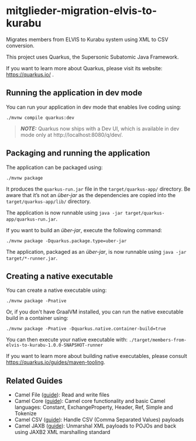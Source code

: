 # mitglieder-migration-elvis-to-kurabu
Migrates members from ELVIS to Kurabu system using XML to CSV conversion.



This project uses Quarkus, the Supersonic Subatomic Java Framework.

If you want to learn more about Quarkus, please visit its website: https://quarkus.io/ .

## Running the application in dev mode

You can run your application in dev mode that enables live coding using:

```shell script
./mvnw compile quarkus:dev
```

> **_NOTE:_**  Quarkus now ships with a Dev UI, which is available in dev mode only at http://localhost:8080/q/dev/.

## Packaging and running the application

The application can be packaged using:

```shell script
./mvnw package
```

It produces the `quarkus-run.jar` file in the `target/quarkus-app/` directory.
Be aware that it’s not an _über-jar_ as the dependencies are copied into the `target/quarkus-app/lib/` directory.

The application is now runnable using `java -jar target/quarkus-app/quarkus-run.jar`.

If you want to build an _über-jar_, execute the following command:

```shell script
./mvnw package -Dquarkus.package.type=uber-jar
```

The application, packaged as an _über-jar_, is now runnable using `java -jar target/*-runner.jar`.

## Creating a native executable

You can create a native executable using: 

```shell script
./mvnw package -Pnative
```

Or, if you don't have GraalVM installed, you can run the native executable build in a container using: 

```shell script
./mvnw package -Pnative -Dquarkus.native.container-build=true
```

You can then execute your native executable with: `./target/members-from-elvis-to-kurabu-1.0.0-SNAPSHOT-runner`

If you want to learn more about building native executables, please consult https://quarkus.io/guides/maven-tooling.

## Related Guides

- Camel File ([guide](https://camel.apache.org/camel-quarkus/latest/reference/extensions/file.html)): Read and write files
- Camel Core ([guide](https://camel.apache.org/camel-quarkus/latest/reference/extensions/core.html)): Camel core functionality and basic Camel languages: Constant, ExchangeProperty, Header, Ref, Simple and Tokenize
- Camel CSV ([guide](https://camel.apache.org/camel-quarkus/latest/reference/extensions/csv.html)): Handle CSV (Comma Separated Values) payloads
- Camel JAXB ([guide](https://camel.apache.org/camel-quarkus/latest/reference/extensions/jaxb.html)): Unmarshal XML payloads to POJOs and back using JAXB2 XML marshalling standard

